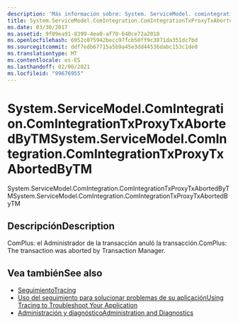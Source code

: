 ```yaml
---
description: 'Más información sobre: System. ServiceModel. comintegration. ComIntegrationTxProxyTxAbortedByTM'
title: System.ServiceModel.ComIntegration.ComIntegrationTxProxyTxAbortedByTM
ms.date: 03/30/2017
ms.assetid: 9f09ea91-8399-4ea0-af70-640ce72a2018
ms.openlocfilehash: 6952c075942becc97fcb50ff9c3871da351dc7bd
ms.sourcegitcommit: ddf7edb67715a5b9a45e3dd44536dabc153c1de0
ms.translationtype: MT
ms.contentlocale: es-ES
ms.lasthandoff: 02/06/2021
ms.locfileid: "99676955"
---
```

# <a name="systemservicemodelcomintegrationcomintegrationtxproxytxabortedbytm"></a><span data-ttu-id="beb52-103">System.ServiceModel.ComIntegration.ComIntegrationTxProxyTxAbortedByTM</span><span class="sxs-lookup"><span data-stu-id="beb52-103">System.ServiceModel.ComIntegration.ComIntegrationTxProxyTxAbortedByTM</span></span>

<span data-ttu-id="beb52-104">System.ServiceModel.ComIntegration.ComIntegrationTxProxyTxAbortedByTM</span><span class="sxs-lookup"><span data-stu-id="beb52-104">System.ServiceModel.ComIntegration.ComIntegrationTxProxyTxAbortedByTM</span></span>  
  
## <a name="description"></a><span data-ttu-id="beb52-105">Descripción</span><span class="sxs-lookup"><span data-stu-id="beb52-105">Description</span></span>  

 <span data-ttu-id="beb52-106">ComPlus: el Administrador de la transacción anuló la transacción.</span><span class="sxs-lookup"><span data-stu-id="beb52-106">ComPlus: The transaction was aborted by Transaction Manager.</span></span>  
  
## <a name="see-also"></a><span data-ttu-id="beb52-107">Vea también</span><span class="sxs-lookup"><span data-stu-id="beb52-107">See also</span></span>

- [<span data-ttu-id="beb52-108">Seguimiento</span><span class="sxs-lookup"><span data-stu-id="beb52-108">Tracing</span></span>](index.md)
- [<span data-ttu-id="beb52-109">Uso del seguimiento para solucionar problemas de su aplicación</span><span class="sxs-lookup"><span data-stu-id="beb52-109">Using Tracing to Troubleshoot Your Application</span></span>](using-tracing-to-troubleshoot-your-application.md)
- [<span data-ttu-id="beb52-110">Administración y diagnóstico</span><span class="sxs-lookup"><span data-stu-id="beb52-110">Administration and Diagnostics</span></span>](../index.md)
